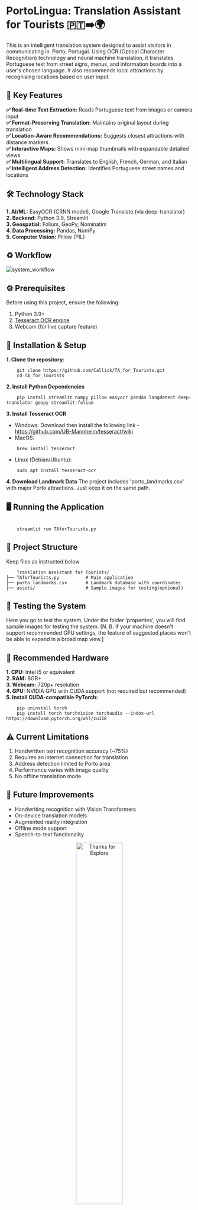 # PortoLingua: Translation Assistant for Tourists 🇵🇹➡️🌍
This is an intelligent translation system designed to assist visitors in communicating in Porto, Portugal. Using OCR (Optical Character Recognition) technology and neural machine translation, it translates Portuguese text from street signs, menus, and information boards into a user's chosen language. It also recommends local attractions by recognising locations based on user input.
## 🔑 Key Features
**✅ Real-time Text Extraction:** Reads Portuguese text from images or camera input<br>
**✅ Format-Preserving Translation:** Maintains original layout during translation<br>
**✅ Location-Aware Recommendations:** Suggests closest attractions with distance markers<br>
**✅ Interactive Maps:** Shows mini-map thumbnails with expandable detailed views<br>
**✅ Multilingual Support:** Translates to English, French, German, and Italian<br>
**✅ Intelligent Address Detection:** Identifies Portuguese street names and locations
## 🛠 Technology Stack
  **1. AI/ML:** EasyOCR (CRNN model), Google Translate (via deep-translator) <br>
  **2. Backend:** Python 3.9, Streamlit <br>
  **3. Geospatial:** Folium, GeoPy, Nominatim <br>
  **4. Data Processing:** Pandas, NumPy <br>
  **5. Computer Vision:** Pillow (PIL) <br>
## ♻️ Workflow
 ![system_workflow](https://github.com/user-attachments/assets/51ea2fab-bb75-4292-acd1-9870eb6a86a8)

## ⚙️ Prerequisites
Before using this project, ensure the following:
  1. Python 3.9+
  2. [Tesseract OCR engine](https://github.com/UB-Mannheim/tesseract/wiki)
  3. Webcam (for live capture feature)
## 🚀 Installation & Setup
 **1. Clone the repository:**
```
    git clone https://github.com/Callick/TA_for_Tourists.git
    cd TA_for_Tourists
```
 **2. Install Python Dependencies**
```
    pip install streamlit numpy pillow easyocr pandas langdetect deep-translator geopy streamlit-folium
```
 **3. Install Tesseract OCR**
  - Windows: Download then install the following link - https://github.com/UB-Mannheim/tesseract/wiki
  - MacOS:
```
    brew install tesseract
```
  - Linux (Debian/Ubuntu):
```
    sudo apt install tesseract-ocr
```
 **4. Download Landmark Data**
 The project includes 'porto_landmarks.csv' with major Porto attractions. Just keep it on the same path.
## 🖥️ Running the Application
```![system_workflow](https://github.com/user-attachments/assets/0c40aa26-82ad-4844-a723-72f3221371a2)

    streamlit run TAforTourists.py
```
## 📂 Project Structure
Keep files as instructed below
```
    Translation Assistant for Tourists/
├── TAforTourists.py          # Main application
├── porto_landmarks.csv       # Landmark database with coordinates
├── assets/                   # Sample images for testing(optional)
```
## 🧪 Testing the System
Here you go to test the system. Under the folder 'properties', you will find sample images for testing the system. [N. B. If your machine doesn't support recommended GPU settings, the feature of suggested places won't be able to expand in a broad map view.]

## 🌟 Recommended Hardware
  **1. CPU:** Intel i5 or equivalent <br>
  **2. RAM:** 8GB+ <br>
  **3. Webcam:** 720p+ resolution <br>
  **4. GPU:** NVIDIA GPU with CUDA support (not required but recommended) <br>
  **5. Install CUDA-compatible PyTorch:**
```
    pip uninstall torch
    pip install torch torchvision torchaudio --index-url https://download.pytorch.org/whl/cu118
```
## ⚠️ Current Limitations
  1. Handwritten text recognition accuracy (~75%)
  2. Requires an internet connection for translation
  3. Address detection limited to Porto area
  4. Performance varies with image quality
  5. No offline translation mode
## 🔮 Future Improvements
  - Handwriting recognition with Vision Transformers
  - On-device translation models
  - Augmented reality integration
  - Offline mode support
  - Speech-to-text functionality
<div align="center">
  <img src="https://github.com/user-attachments/assets/ef756272-7699-4028-ade7-245a803b6c74" alt="Thanks for Explore" style="width:50%; height:50%;"><br/>
  <h2>END</h2>
</div>
